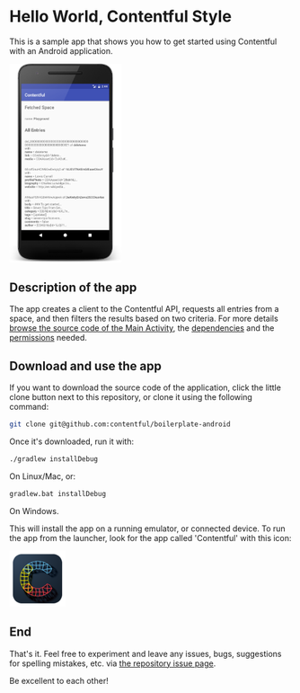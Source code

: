 # Hello World, Contentful Style

This is a sample app that shows you how to get started using Contentful with an Android application.

<img src="https://github.com/contentful/boilerplate-android/blob/master/assets/device-screenshot.png?raw=true" width="200"/>

## Description of the app

The app creates a client to the Contentful API, requests all entries from a space, and then filters the results based on two criteria. For more details [browse the source code of the Main Activity](app/src/main/java/com/contentful/hello/android/MainActivity.java), the [dependencies](app/build.gradle#L28) and the [permissions](app/src/main/AndroidManifest.xml#L5) needed.

## Download and use the app

If you want to download the source code of the application, click the little clone button next to this repository, or clone it using the following command:

```bash
git clone git@github.com:contentful/boilerplate-android
```

Once it's downloaded, run it with:

```bash
./gradlew installDebug
```

On Linux/Mac, or:

```bash
gradlew.bat installDebug
```

On Windows.

This will install the app on a running emulator, or connected device. To run the app from the launcher, look for the app called 'Contentful' with this icon:

<img src="https://github.com/contentful/boilerplate-android/blob/master/app/src/main/ic_launcher-web.png?raw=true" width="100"/>

## End

That's it. Feel free to experiment and leave any issues, bugs, suggestions for spelling mistakes, etc. via [the repository issue page](https://github.com/contentful/boilerplate-android/issues).

Be excellent to each other!
